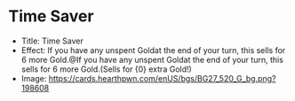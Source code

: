 # Time Saver
- Title:  Time Saver
- Effect:  If you have any unspent Goldat the end of your turn, this sells for 6 more Gold.@If you have any unspent Goldat the end of your turn, this sells for 6 more Gold.(Sells for {0} extra Gold!)
- Image:  https://cards.hearthpwn.com/enUS/bgs/BG27_520_G_bg.png?198608

